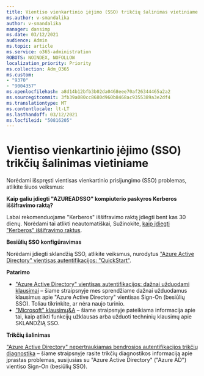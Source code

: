 ```yaml
---
title: Vientiso vienkartinio įėjimo (SSO) trikčių šalinimas vietiniame
ms.author: v-smandalika
author: v-smandalika
manager: dansimp
ms.date: 03/12/2021
audience: Admin
ms.topic: article
ms.service: o365-administration
ROBOTS: NOINDEX, NOFOLLOW
localization_priority: Priority
ms.collection: Adm_O365
ms.custom:
- "9370"
- "9004357"
ms.openlocfilehash: a8d14b12bfb3b02da0468eee70af26344465a2a2
ms.sourcegitcommit: 3fb39a080cc8680d960b8468ac9355389a3e2df4
ms.translationtype: MT
ms.contentlocale: lt-LT
ms.lasthandoff: 03/12/2021
ms.locfileid: "50816205"
---
```

# <a name="troubleshoot-seamless-single-sign-on-sso-for-on-premises"></a>Vientiso vienkartinio įėjimo (SSO) trikčių šalinimas vietiniame

Norėdami išspręsti vientisas vienkartinio prisijungimo (SSO) problemas, atlikite šiuos veiksmus:

**Kaip galiu įdiegti "AZUREADSSO" kompiuterio paskyros Kerberos iššifravimo raktą?**

Labai rekomenduojame "Kerberos" iššifravimo raktą įdiegti bent kas 30 dienų. Norėdami tai atlikti neautomatiškai, Sužinokite, [kaip įdiegti "Kerberos" iššifravimo raktus](https://docs.microsoft.com/azure/active-directory/hybrid/how-to-connect-sso-faq#).

**Besiūlių SSO konfigūravimas**

Norėdami įdiegti sklandžią SSO, atlikite veiksmus, nurodytus ["Azure Active Directory" vientisas autentifikacijos: "QuickStart"](https://docs.microsoft.com/azure/active-directory/hybrid/how-to-connect-sso-quick-start#step-5-roll-over-keys).

**Patarimo**

- ["Azure Active Directory" vientisas autentifikacijos: dažnai užduodami klausimai](https://docs.microsoft.com/azure/active-directory/hybrid/how-to-connect-sso-faq) – šiame straipsnyje mes sprendžiame dažnai užduodamus klausimus apie "Azure Active Directory" vientisas Sign-On (besiūlių SSO). Toliau tikrinkite, ar nėra naujo turinio.
- ["Microsoft" klausimų&A](https://docs.microsoft.com/answers/topics/azure-ad-single-sign-on.html) – šiame straipsnyje pateikiama informacija apie tai, kaip atlikti funkcijų užklausas arba užduoti techninių klausimų apie SKLANDŽIĄ SSO.

**Trikčių šalinimas**

["Azure Active Directory" nepertraukiamas bendrosios autentifikacijos trikčių diagnostika](https://docs.microsoft.com/azure/active-directory/hybrid/tshoot-connect-sso) – šiame straipsnyje rasite trikčių diagnostikos informaciją apie įprastas problemas, susijusias su "Azure Active Directory" ("Azure AD") vientiso Sign-On (besiūlių SSO).







